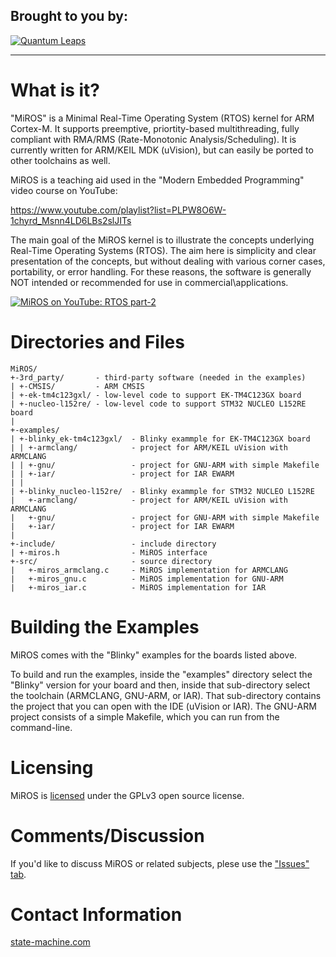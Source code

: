 ## Brought to you by:
[![Quantum Leaps](https://www.state-machine.com/attachments/logo_ql_400.png)](https://www.state-machine.co)

---------------------------------------------------------------------
# What is it?
"MiROS" is a Minimal Real-Time Operating System (RTOS) kernel for ARM Cortex-M.
It supports preemptive, priortity-based multithreading, fully compliant with
RMA/RMS (Rate-Monotonic Analysis/Scheduling). It is currently written for
ARM/KEIL MDK (uVision), but can easily be ported to other toolchains as well.

MiROS is a teaching aid used in the "Modern Embedded Programming" video course
on YouTube:

https://www.youtube.com/playlist?list=PLPW8O6W-1chyrd_Msnn4LD6LBs2slJITs

The main goal of the MiROS kernel is to illustrate the concepts underlying
Real-Time Operating Systems (RTOS). The aim here  is simplicity and clear
presentation of the concepts, but without dealing with various corner cases,
portability, or error handling. For these reasons, the software is generally
NOT intended or recommended for use in commercial\applications.

[![MiROS on YouTube: RTOS part-2](img/MiROS.jpg)](https://youtu.be/PKml9ki3178)


# Directories and Files
```
MiROS/
+-3rd_party/       - third-party software (needed in the examples)
| +-CMSIS/         - ARM CMSIS
| +-ek-tm4c123gxl/ - low-level code to support EK-TM4C123GX board
| +-nucleo-l152re/ - low-level code to support STM32 NUCLEO L152RE board
|
+-examples/
| +-blinky_ek-tm4c123gxl/  - Blinky exammple for EK-TM4C123GX board
| | +-armclang/            - project for ARM/KEIL uVision with ARMCLANG
| | +-gnu/                 - project for GNU-ARM with simple Makefile
| | +-iar/                 - project for IAR EWARM
| |
| +-blinky_nucleo-l152re/  - Blinky exammple for STM32 NUCLEO L152RE
|   +-armclang/            - project for ARM/KEIL uVision with ARMCLANG
|   +-gnu/                 - project for GNU-ARM with simple Makefile
|   +-iar/                 - project for IAR EWARM
|
+-include/                 - include directory
| +-miros.h                - MiROS interface
+-src/                     - source directory
|   +-miros_armclang.c     - MiROS implementation for ARMCLANG
|   +-miros_gnu.c          - MiROS implementation for GNU-ARM
|   +-miros_iar.c          - MiROS implementation for IAR
```


# Building the Examples
MiROS comes with the "Blinky" examples for the boards listed above.

To build and run the examples, inside the "examples" directory select
the "Blinky" version for your board and then, inside that sub-directory
select the toolchain (ARMCLANG, GNU-ARM, or IAR). That sub-directory
contains the project that you can open with the IDE (uVision or IAR).
The GNU-ARM project consists of a simple Makefile, which you can run
from the command-line.


# Licensing
MiROS is [licensed](LICENSE) under the GPLv3 open source license.


# Comments/Discussion
If you'd like to discuss MiROS or related subjects, plese use the ["Issues" tab](https://github.com/QuantumLeaps/MiROS/issues).


# Contact Information
[state-machine.com](https://www.state-machine.com)
